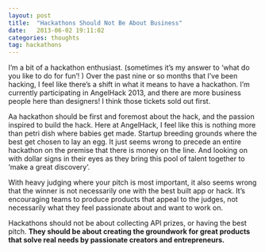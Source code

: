 ```yaml
---
layout: post
title:  "Hackathons Should Not Be About Business"
date:   2013-06-02 19:11:02
categories: thoughts
tag: hackathons
---
```


I’m a bit of a hackathon enthusiast. (sometimes it’s my answer to ‘what do you like to do for fun’! ) Over the past nine or so months that I’ve been hacking, I feel like there’s a shift in what it means to have a hackathon. I’m currently participating in AngelHack 2013, and there are more business people here than designers! I think those tickets sold out first.

Aa hackathon should be first and foremost about the hack, and the passion inspired to build the hack. Here at AngelHack, I feel like this is nothing more than petri dish where babies get made. Startup breeding grounds where the best get chosen to lay an egg. It just seems wrong to precede an entire hackathon on the premise that there is money on the line. And looking on with dollar signs in their eyes as they bring this pool of talent together to ‘make a great discovery’.

With heavy judging where your pitch is most important, it also seems wrong that the winner is not necessarily one with the best built app or hack. It’s encouraging teams to produce products that appeal to the judges, not necessarily what they feel passionate about and want to work on.

Hackathons should not be about collecting API prizes, or having the best pitch. **They should be about creating the groundwork for great products that solve real needs by passionate creators and entrepreneurs.**
